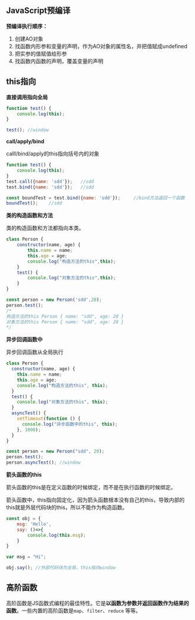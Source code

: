 ## JavaScript预编译

**预编译执行顺序：**

1. 创建AO对象
2. 找函数内形参和变量的声明，作为AO对象的属性名，并把值赋成undefined
3. 把实参的值赋值给形参
4. 找函数内函数的声明，覆盖变量的声明

## this指向

**直接调用指向全局**

```javascript
function test() {
    console.log(this);
}

test(); //window
```

**call/apply/bind**

calll/bind/apply的this指向括号内的对象

```javascript
function test() {
    console.log(this);
}
test.call({name: 'sdd'});	//sdd 
test.bind({name: 'sdd'});	//sdd

const boundTest = test.bind({name: 'sdd'});		//bind方法返回一个函数
boundTest(); 	//sdd
```

**类的构造函数和方法**

类的构造函数和方法都指向本类。

```javascript
class Person {
    constructor(name, age) {
        this.name = name;
        this.age = age;
        console.log("构造方法的this",this);
    }
    test() {
        console.log("对象方法的this",this);
    }
}

const person = new Person('sdd',20);
person.test();
/*
构造方法的this Person { name: "sdd", age: 20 }
对象方法的this Person { name: "sdd", age: 20 }
*/
```

**异步回调函数中**

异步回调函数从全局执行

```javascript
class Person {
  constructor(name, age) {
    this.name = name;
    this.age = age;
    console.log("构造方法的this", this);
  }
  test() {
    console.log("对象方法的this", this);
  }
  asyncTest() {
    setTimeout(function () {
      console.log("异步函数中的this", this);
    }, 1000);
  }
}

const person = new Person("sdd", 20);
person.test();
person.asyncTest(); //window
```



**箭头函数的this**

箭头函数的this是在定义函数的时候绑定，而不是在执行函数的时候绑定。

箭头函数中，this指向固定化，因为箭头函数根本没有自己的this，导致内部的this就是外层代码块的this，所以不能作为构造函数。

```javascript
const obj = { 
    msg: 'Hello',
    say: ()=>{
        console.log(this.msg);
    }
}

var msg = "Hi";

obj.say(); //外部代码块为全局，this指向window
```



## 高阶函数

高阶函数是JS函数式编程的最佳特性。它是**以函数为参数并返回函数作为结果的函数**。一些内置的高阶函数是`map`、`filter`、`reduce` 等等。